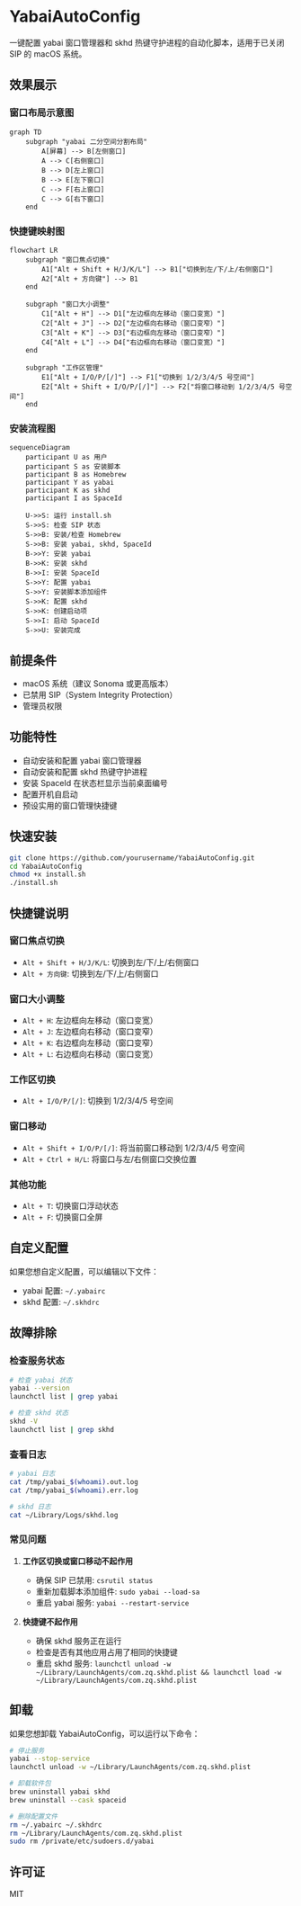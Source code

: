 # YabaiAutoConfig

一键配置 yabai 窗口管理器和 skhd 热键守护进程的自动化脚本，适用于已关闭 SIP 的 macOS 系统。

## 效果展示

### 窗口布局示意图

```mermaid
graph TD
    subgraph "yabai 二分空间分割布局"
        A[屏幕] --> B[左侧窗口]
        A --> C[右侧窗口]
        B --> D[左上窗口]
        B --> E[左下窗口]
        C --> F[右上窗口]
        C --> G[右下窗口]
    end
```

### 快捷键映射图

```mermaid
flowchart LR
    subgraph "窗口焦点切换"
        A1["Alt + Shift + H/J/K/L"] --> B1["切换到左/下/上/右侧窗口"]
        A2["Alt + 方向键"] --> B1
    end
    
    subgraph "窗口大小调整"
        C1["Alt + H"] --> D1["左边框向左移动（窗口变宽）"]
        C2["Alt + J"] --> D2["左边框向右移动（窗口变窄）"]
        C3["Alt + K"] --> D3["右边框向左移动（窗口变窄）"]
        C4["Alt + L"] --> D4["右边框向右移动（窗口变宽）"]
    end
    
    subgraph "工作区管理"
        E1["Alt + I/O/P/[/]"] --> F1["切换到 1/2/3/4/5 号空间"]
        E2["Alt + Shift + I/O/P/[/]"] --> F2["将窗口移动到 1/2/3/4/5 号空间"]
    end
```

### 安装流程图

```mermaid
sequenceDiagram
    participant U as 用户
    participant S as 安装脚本
    participant B as Homebrew
    participant Y as yabai
    participant K as skhd
    participant I as SpaceId
    
    U->>S: 运行 install.sh
    S->>S: 检查 SIP 状态
    S->>B: 安装/检查 Homebrew
    S->>B: 安装 yabai, skhd, SpaceId
    B->>Y: 安装 yabai
    B->>K: 安装 skhd
    B->>I: 安装 SpaceId
    S->>Y: 配置 yabai
    S->>Y: 安装脚本添加组件
    S->>K: 配置 skhd
    S->>K: 创建启动项
    S->>I: 启动 SpaceId
    S->>U: 安装完成
```

## 前提条件

- macOS 系统（建议 Sonoma 或更高版本）
- 已禁用 SIP（System Integrity Protection）
- 管理员权限

## 功能特性

- 自动安装和配置 yabai 窗口管理器
- 自动安装和配置 skhd 热键守护进程
- 安装 SpaceId 在状态栏显示当前桌面编号
- 配置开机自启动
- 预设实用的窗口管理快捷键

## 快速安装

```bash
git clone https://github.com/yourusername/YabaiAutoConfig.git
cd YabaiAutoConfig
chmod +x install.sh
./install.sh
```

## 快捷键说明

### 窗口焦点切换
- `Alt + Shift + H/J/K/L`: 切换到左/下/上/右侧窗口
- `Alt + 方向键`: 切换到左/下/上/右侧窗口

### 窗口大小调整
- `Alt + H`: 左边框向左移动（窗口变宽）
- `Alt + J`: 左边框向右移动（窗口变窄）
- `Alt + K`: 右边框向左移动（窗口变窄）
- `Alt + L`: 右边框向右移动（窗口变宽）

### 工作区切换
- `Alt + I/O/P/[/]`: 切换到 1/2/3/4/5 号空间

### 窗口移动
- `Alt + Shift + I/O/P/[/]`: 将当前窗口移动到 1/2/3/4/5 号空间
- `Alt + Ctrl + H/L`: 将窗口与左/右侧窗口交换位置

### 其他功能
- `Alt + T`: 切换窗口浮动状态
- `Alt + F`: 切换窗口全屏

## 自定义配置

如果您想自定义配置，可以编辑以下文件：

- yabai 配置: `~/.yabairc`
- skhd 配置: `~/.skhdrc`

## 故障排除

### 检查服务状态
```bash
# 检查 yabai 状态
yabai --version
launchctl list | grep yabai

# 检查 skhd 状态
skhd -V
launchctl list | grep skhd
```

### 查看日志
```bash
# yabai 日志
cat /tmp/yabai_$(whoami).out.log
cat /tmp/yabai_$(whoami).err.log

# skhd 日志
cat ~/Library/Logs/skhd.log
```

### 常见问题

1. **工作区切换或窗口移动不起作用**
   - 确保 SIP 已禁用: `csrutil status`
   - 重新加载脚本添加组件: `sudo yabai --load-sa`
   - 重启 yabai 服务: `yabai --restart-service`

2. **快捷键不起作用**
   - 确保 skhd 服务正在运行
   - 检查是否有其他应用占用了相同的快捷键
   - 重启 skhd 服务: `launchctl unload -w ~/Library/LaunchAgents/com.zq.skhd.plist && launchctl load -w ~/Library/LaunchAgents/com.zq.skhd.plist`

## 卸载

如果您想卸载 YabaiAutoConfig，可以运行以下命令：

```bash
# 停止服务
yabai --stop-service
launchctl unload -w ~/Library/LaunchAgents/com.zq.skhd.plist

# 卸载软件包
brew uninstall yabai skhd
brew uninstall --cask spaceid

# 删除配置文件
rm ~/.yabairc ~/.skhdrc
rm ~/Library/LaunchAgents/com.zq.skhd.plist
sudo rm /private/etc/sudoers.d/yabai
```

## 许可证

MIT

